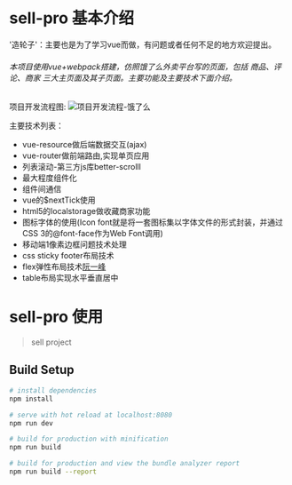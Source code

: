 
# sell-pro 基本介绍
'造轮子'：主要也是为了学习vue而做，有问题或者任何不足的地方欢迎提出。

 ###### 本项目使用vue+webpack搭建，仿照饿了么外卖平台写的页面，包括 商品、评论、商家 三大主页面及其子页面。主要功能及主要技术下面介绍。
项目开发流程图:
![项目开发流程-饿了么](https://github.com/hongweitonghua/sell-pro-vue/blob/master/screenshots/%E9%A1%B9%E7%9B%AE%E5%BC%80%E5%8F%91%E6%B5%81%E7%A8%8B-%E9%A5%BF%E4%BA%86%E4%B9%88.png "项目开发流程-饿了么")

主要技术列表：

- vue-resource做后端数据交互(ajax)
- vue-router做前端路由,实现单页应用
- 列表滚动-第三方js库better-scrolll
- 最大程度组件化
- 组件间通信
- vue的$nextTick使用
- html5的localstorage做收藏商家功能
- 图标字体的使用(Icon font就是将一套图标集以字体文件的形式封装，并通过CSS 3的@font-face作为Web Font调用)
- 移动端1像素边框问题技术处理
- css sticky footer布局技术
- flex弹性布局技术[阮一峰](http://www.ruanyifeng.com/blog/2015/07/flex-grammar.html)
- table布局实现水平垂直居中

# sell-pro 使用

> sell project

## Build Setup

``` bash
# install dependencies
npm install

# serve with hot reload at localhost:8080
npm run dev

# build for production with minification
npm run build

# build for production and view the bundle analyzer report
npm run build --report
```

